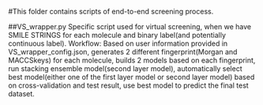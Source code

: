 #This folder contains scripts of end-to-end screening process.

##VS_wrapper.py
Specific script used for virtual screening, when we have SMILE STRINGS for each
molecule and binary label(and potentially continuous label).
Workflow: Based on user information provided in VS_wrapper_config.json,
generates 2 different fingerprint(Morgan and MACCSkeys) for each molecule,
builds 2 models based on each fingerprint,
run stacking ensemble model(second layer model),
automatically select best model(either one of the first layer model or second
  layer model) based on cross-validation and test result,
use best model to predict the final test dataset. 
